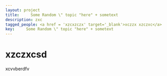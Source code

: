 ```yaml
---
layout: project
title:     Some Random \" topic "here" + sometext      
description: zxc
tagged_people: <a href = 'xzcxzczx' target='_blank'>xczzx xzczxc</a>
key:     Some Random \" topic "here" + sometext      
---
```


# xzczxcsd
xcvvberdfv